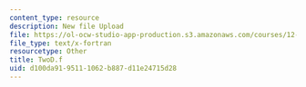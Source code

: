 ```yaml
---
content_type: resource
description: New file Upload
file: https://ol-ocw-studio-app-production.s3.amazonaws.com/courses/12-811-tropical-meteorology-spring-2011/d100da9195111062b887d11e24715d28_TwoD.f
file_type: text/x-fortran
resourcetype: Other
title: TwoD.f
uid: d100da91-9511-1062-b887-d11e24715d28
---
```

